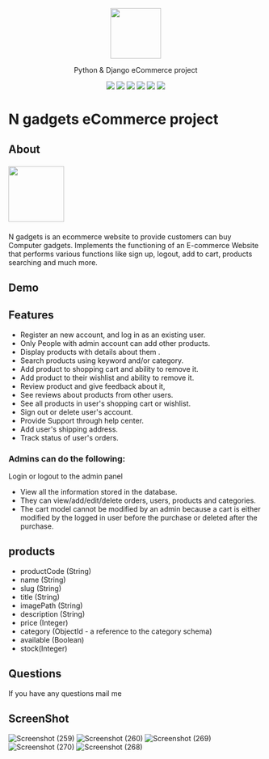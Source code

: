 <p align="center"><img src="https://user-images.githubusercontent.com/112808009/204583121-a8e82984-8955-493a-88a2-fd8a421ca073.png" width="100"></p>
<p align="center">Python & Django eCommerce project</p>
<div align="center">
<img src="https://img.shields.io/badge/Django-239120?logo=django&logoColor=white" />
<img src="https://img.shields.io/badge/SQL%20Server-CC2927?logo=microsoft-sql-server&logoColor=white" />
<img src="https://img.shields.io/badge/html5-E34F26?logo=html5&logoColor=white" />
<img src="https://img.shields.io/badge/css3-1572B6?logo=css3&logoColor=white" />
<img src="https://img.shields.io/badge/bootstrap-563D7C?logo=bootstrap&logoColor=white" />
<img src="https://img.shields.io/badge/Github-181717?logo=github&logoColor=white" />
 </div>
 
# N gadgets eCommerce project
## About<p><img src="https://user-images.githubusercontent.com/112808009/204589019-9f088a40-8671-419d-bef2-4886fcdc667b.png" width="110"></p>
N gadgets is an ecommerce website to provide customers can buy Computer gadgets. Implements the functioning of an E-commerce Website that performs various functions like sign up, logout, add to cart, products searching and much more.


## Demo

## Features
- Register an new account, and log in as an existing user.
- Only People with admin account can add other products.
- Display products with details about them .
- Search products using keyword and/or category.
- Add product to shopping cart and ability to remove it.
- Add product to their wishlist and ability to remove it.
- Review product and give feedback about it,
- See reviews about products from other users.
- See all products in user's shopping cart or wishlist.
- Sign out or delete user's account.
- Provide Support through help center.
- Add user's shipping address.
- Track status of user's orders.
### Admins can do the following:
Login or logout to the admin panel
- View all the information stored in the database. 
- They can view/add/edit/delete orders, users, products and categories.
- The cart model cannot be modified by an admin because a cart is either modified by the logged in user before the purchase or deleted after the purchase.
## products
- productCode (String)
- name (String)
- slug (String)
- title (String)
- imagePath (String)
- description (String)
- price (Integer)
- category (ObjectId - a reference to the category schema)
- available (Boolean)
- stock(Integer)

## Questions
If you have any questions mail me 

## ScreenShot
![Screenshot (259)](https://user-images.githubusercontent.com/112808009/205331732-d7f7b271-73f3-4b3a-80c7-01415b431f7c.png)
![Screenshot (260)](https://user-images.githubusercontent.com/112808009/205331766-29423c18-109f-4ece-a7a6-56a7eda1b4e1.png)
![Screenshot (269)](https://user-images.githubusercontent.com/112808009/205332077-f416a815-cdeb-4d89-8a75-2fddda2689a8.png)
![Screenshot (270)](https://user-images.githubusercontent.com/112808009/205332112-2c2f4c30-1614-47a8-9cd7-e53820c6c7b4.png)
![Screenshot (268)](https://user-images.githubusercontent.com/112808009/205332000-04be09c1-fba4-4719-bc38-a5065695e233.png)
